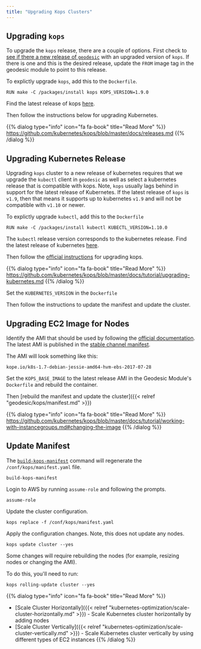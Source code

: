 ```yaml
---
title: "Upgrading Kops Clusters"
---
```

## Upgrading `kops`

To upgrade the `kops` release, there are a couple of options. First check to [see if there a new release of `geodesic`](https://github.com/cloudposse/geodesic/releases) with an upgraded version of `kops`. If there is one and this is the desired release, update the `FROM` image tag in the geodesic module to point to this release.

To explictly upgrade `kops`, add this to the `Dockerfile`.

```
RUN make -C /packages/install kops KOPS_VERSION=1.9.0
```

Find the latest release of kops [here](https://github.com/kubernetes/kops/releases).

Then follow the instructions below for upgrading Kubernetes.

{{% dialog type="info" icon="fa fa-book" title="Read More" %}}
<https://github.com/kubernetes/kops/blob/master/docs/releases.md>
{{% /dialog %}}

## Upgrading Kubernetes Release

Upgrading `kops` cluster to a new release of kubernetes requires that we upgrade the `kubectl` client in `geodesic` as well as select a kubernetes release that is compatible with kops. Note, `kops` usually lags behind in support for the latest release of Kubernetes. If the latest release of `kops` is `v1.9`, then that means it supports up to kubernetes `v1.9` and will not be compatible with `v1.10` or newer.

To explictly upgrade `kubectl`, add this to the `Dockerfile`

```
RUN make -C /packages/install kubectl KUBECTL_VERSION=1.10.0
```

The `kubectl` release version corresponds to the kubernetes release. Find the latest release of kubernetes [here](https://github.com/kubernetes/kubernetes/releases).

Then follow the [official instructions](https://github.com/kubernetes/kops/blob/master/docs/upgrade.md) for upgrading kops.

{{% dialog type="info" icon="fa fa-book" title="Read More" %}}
<https://github.com/kubernetes/kops/blob/master/docs/tutorial/upgrading-kubernetes.md>
{{% /dialog %}}

Set the `KUBERNETES_VERSION` in the `Dockerfile`

Then follow the instructions to update the manifest and update the cluster.

## Upgrading EC2 Image for Nodes

Identify the AMI that should be used by following the [official documentation](https://github.com/kubernetes/kops/blob/master/docs/images.md). The latest AMI is published in the [stable channel manifest](https://github.com/kubernetes/kops/blob/master/channels/stable).

The AMI will look something like this:
```
kope.io/k8s-1.7-debian-jessie-amd64-hvm-ebs-2017-07-28
```

Set the `KOPS_BASE_IMAGE` to the latest release AMI in the Geodesic Module's `Dockerfile` and rebuild the container.

Then [rebuild the manifest and update the cluster]({{< relref "geodesic/kops/manifest.md" >}})

{{% dialog type="info" icon="fa fa-book" title="Read More" %}}
<https://github.com/kubernetes/kops/blob/master/docs/tutorial/working-with-instancegroups.md#changing-the-image>
{{% /dialog %}}


## Update Manifest

The [`build-kops-manifest`](https://github.com/cloudposse/geodesic/blob/master/rootfs/usr/local/bin/build-kops-manifest) command will regenerate the `/conf/kops/manifest.yaml` file.

```
build-kops-manifest
```

Login to AWS by running `assume-role` and following the prompts.

```
assume-role
```

Update the cluster configuration.

```
kops replace -f /conf/kops/manifest.yaml
```

Apply the configuration changes. Note, this does not update any nodes.

```
kops update cluster --yes
```

Some changes will require rebuilding the nodes (for example, resizing nodes or changing the AMI).

To do this, you'll need to run:

```
kops rolling-update cluster --yes
```

{{% dialog type="info" icon="fa fa-book" title="Read More" %}}
* [Scale Cluster Horizontally]({{< relref "kubernetes-optimization/scale-cluster-horizontally.md" >}}) - Scale Kubernetes cluster horizontally by adding nodes
* [Scale Cluster Vertically]({{< relref "kubernetes-optimization/scale-cluster-vertically.md" >}}) - Scale Kubernetes cluster vertically by using different types of EC2 instances
{{% /dialog %}}
